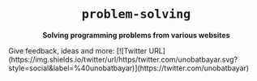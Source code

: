 <div align="center">
  <h1><code>problem-solving</code></h1>

  <strong>Solving programming problems from various websites</strong>
   

</div>
   Give feedback, ideas and more: 
  [![Twitter URL](https://img.shields.io/twitter/url/https/twitter.com/unobatbayar.svg?style=social&label=%40unobatbayar)](https://twitter.com/unobatbayar)
